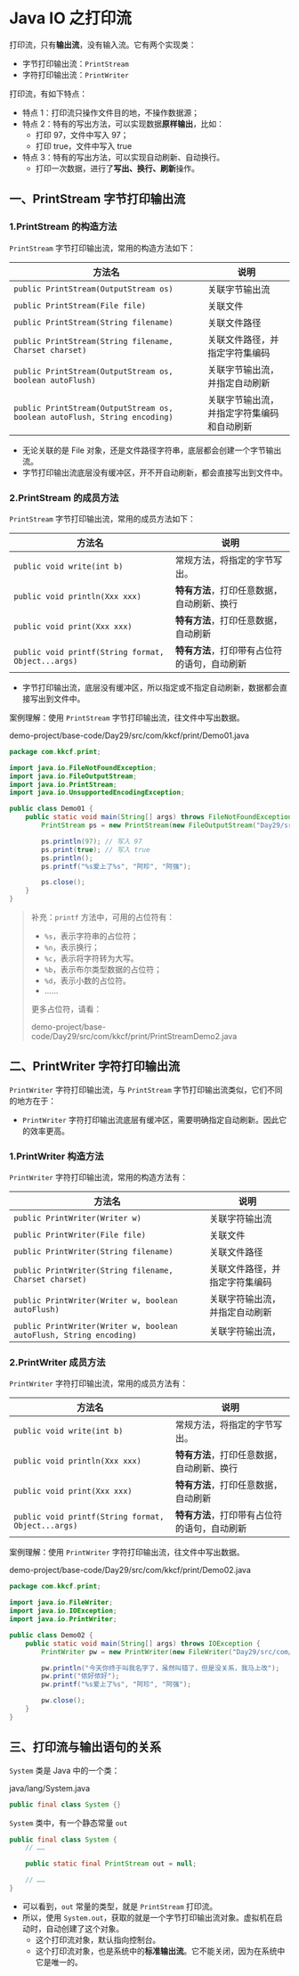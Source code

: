 # Java IO 之打印流

打印流，只有**输出流**，没有输入流。它有两个实现类：

- 字节打印输出流：`PrintStream`
- 字符打印输出流：`PrintWriter`

打印流，有如下特点：

- 特点 1：打印流只操作文件目的地，不操作数据源；
- 特点 2：特有的写出方法，可以实现数据**原样输出**，比如：
  - 打印 97，文件中写入 97；
  - 打印 true，文件中写入 true
- 特点 3：特有的写出方法，可以实现自动刷新、自动换行。
  - 打印一次数据，进行了**写出、换行、刷新**操作。

## 一、PrintStream 字节打印输出流

### 1.PrintStream 的构造方法

`PrintStream` 字节打印输出流，常用的构造方法如下：

| 方法名                                                                    | 说明                                       |
| ------------------------------------------------------------------------- | ------------------------------------------ |
| `public PrintStream(OutputStream os)`                                     | 关联字节输出流                             |
| `public PrintStream(File file)`                                           | 关联文件                                   |
| `public PrintStream(String filename)`                                     | 关联文件路径                               |
| `public PrintStream(String filename, Charset charset)`                    | 关联文件路径，并指定字符集编码             |
| `public PrintStream(OutputStream os, boolean autoFlush)`                  | 关联字节输出流，并指定自动刷新             |
| `public PrintStream(OutputStream os, boolean autoFlush, String encoding)` | 关联字节输出流，并指定字符集编码和自动刷新 |

- 无论关联的是 File 对象，还是文件路径字符串，底层都会创建一个字节输出流。
- 字节打印输出流底层没有缓冲区，开不开自动刷新，都会直接写出到文件中。

### 2.PrintStream 的成员方法

`PrintStream` 字节打印输出流，常用的成员方法如下：

| 方法名                                             | 说明                                         |
| -------------------------------------------------- | -------------------------------------------- |
| `public void write(int b)`                         | 常规方法，将指定的字节写出。                 |
| `public void println(Xxx xxx)`                     | **特有方法**，打印任意数据，自动刷新、换行   |
| `public void print(Xxx xxx)`                       | **特有方法**，打印任意数据，自动刷新         |
| `public void printf(String format, Object...args)` | **特有方法**，打印带有占位符的语句，自动刷新 |

- 字节打印输出流，底层没有缓冲区，所以指定或不指定自动刷新，数据都会直接写出到文件中。

案例理解：使用 `PrintStream` 字节打印输出流，往文件中写出数据。

demo-project/base-code/Day29/src/com/kkcf/print/Demo01.java

```java
package com.kkcf.print;

import java.io.FileNotFoundException;
import java.io.FileOutputStream;
import java.io.PrintStream;
import java.io.UnsupportedEncodingException;

public class Demo01 {
    public static void main(String[] args) throws FileNotFoundException, UnsupportedEncodingException {
        PrintStream ps = new PrintStream(new FileOutputStream("Day29/src/com/kkcf/print/a.txt"), true, "UTF-8");

        ps.println(97); // 写入 97
        ps.print(true); // 写入 true
        ps.println();
        ps.printf("%s爱上了%s", "阿珍", "阿强");

        ps.close();
    }
}
```

> 补充：`printf` 方法中，可用的占位符有：
>
> - `%s`，表示字符串的占位符；
> - `%n`，表示换行；
> - `%c`，表示将字符转为大写。
> - `%b`，表示布尔类型数据的占位符；
> - `%d`，表示小数的占位符。
> - ……
>
> 更多占位符，请看：
>
> demo-project/base-code/Day29/src/com/kkcf/print/PrintStreamDemo2.java

## 二、PrintWriter 字符打印输出流

`PrintWriter` 字符打印输出流，与 `PrintStream` 字节打印输出流类似，它们不同的地方在于：

- `PrintWriter` 字符打印输出流底层有缓冲区，需要明确指定自动刷新。因此它的效率更高。

### 1.PrintWriter 构造方法

`PrintWriter` 字符打印输出流，常用的构造方法有：

| 方法名                                                       | 说明                           |
| ------------------------------------------------------------ | ------------------------------ |
| `public PrintWriter(Writer w)`                               | 关联字符输出流                 |
| `public PrintWriter(File file)`                              | 关联文件                       |
| `public PrintWriter(String filename)`                        | 关联文件路径                   |
| `public PrintWriter(String filename, Charset charset)`       | 关联文件路径，并指定字符集编码 |
| `public PrintWriter(Writer w, boolean autoFlush)`            | 关联字符输出流，并指定自动刷新 |
| `public PrintWriter(Writer w, boolean autoFlush, String encoding)` | 关联字符输出流，               |

### 2.PrintWriter 成员方法

`PrintWriter` 字符打印输出流，常用的成员方法有：

| 方法名                                             | 说明                                         |
| -------------------------------------------------- | -------------------------------------------- |
| `public void write(int b)`                         | 常规方法，将指定的字节写出。                 |
| `public void println(Xxx xxx)`                     | **特有方法**，打印任意数据，自动刷新、换行   |
| `public void print(Xxx xxx)`                       | **特有方法**，打印任意数据，自动刷新         |
| `public void printf(String format, Object...args)` | **特有方法**，打印带有占位符的语句，自动刷新 |

案例理解：使用 `PrintWriter` 字符打印输出流，往文件中写出数据。

demo-project/base-code/Day29/src/com/kkcf/print/Demo02.java

```java
package com.kkcf.print;

import java.io.FileWriter;
import java.io.IOException;
import java.io.PrintWriter;

public class Demo02 {
    public static void main(String[] args) throws IOException {
        PrintWriter pw = new PrintWriter(new FileWriter("Day29/src/com/kkcf/print/a.txt"), true);

        pw.println("今天你终于叫我名字了，虽然叫错了，但是没关系，我马上改");
        pw.print("侬好侬好");
        pw.printf("%s爱上了%s", "阿珍", "阿强");

        pw.close();
    }
}
```

## 三、打印流与输出语句的关系

`System` 类是 Java 中的一个类：

java/lang/System.java

```java
public final class System {}
```

`System` 类中，有一个静态常量 `out`

```java
public final class System {
    // ……

    public static final PrintStream out = null;

    // ……
}
```

- 可以看到，`out` 常量的类型，就是 `PrintStream` 打印流。
- 所以，使用 `System.out`，获取的就是一个字节打印输出流对象。虚拟机在启动时，自动创建了这个对象。
  - 这个打印流对象，默认指向控制台。
  - 这个打印流对象，也是系统中的**标准输出流**。它不能关闭，因为在系统中它是唯一的。
